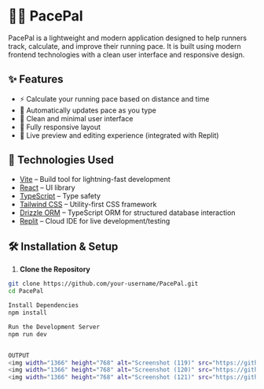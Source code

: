 # 🏃‍♂️ PacePal

PacePal is a lightweight and modern application designed to help runners track, calculate, and improve their running pace. It is built using modern frontend technologies with a clean user interface and responsive design.

## ✨ Features

- ⚡ Calculate your running pace based on distance and time
- 🧮 Automatically updates pace as you type
- 🎯 Clean and minimal user interface
- 📱 Fully responsive layout
- 🔄 Live preview and editing experience (integrated with Replit)


## 🚀 Technologies Used

- [Vite](https://vitejs.dev/) – Build tool for lightning-fast development
- [React](https://react.dev/) – UI library
- [TypeScript](https://www.typescriptlang.org/) – Type safety
- [Tailwind CSS](https://tailwindcss.com/) – Utility-first CSS framework
- [Drizzle ORM](https://orm.drizzle.team/) – TypeScript ORM for structured database interaction
- [Replit](https://replit.com/) – Cloud IDE for live development/testing


## 🛠️ Installation & Setup

1. **Clone the Repository**

```bash
git clone https://github.com/your-username/PacePal.git
cd PacePal

Install Dependencies
npm install

Run the Development Server
npm run dev


OUTPUT
<img width="1366" height="768" alt="Screenshot (119)" src="https://github.com/user-attachments/assets/0e2a013d-8191-424b-954e-666a464bc8db" />
<img width="1366" height="768" alt="Screenshot (120)" src="https://github.com/user-attachments/assets/95ff56fb-1492-47d4-83c5-edf1b5e547b0" />
<img width="1366" height="768" alt="Screenshot (121)" src="https://github.com/user-attachments/assets/0ed3fcc1-e825-4ef7-b581-0dbc26ef3d0e" />
